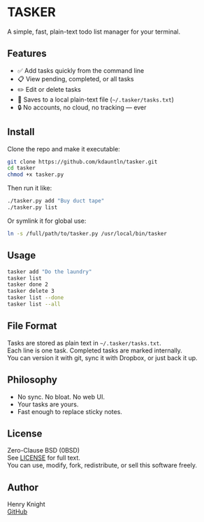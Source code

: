 # TASKER

A simple, fast, plain-text todo list manager for your terminal.

## Features

- ✅ Add tasks quickly from the command line  
- 📋 View pending, completed, or all tasks  
- ✏️ Edit or delete tasks  
- 💾 Saves to a local plain-text file (`~/.tasker/tasks.txt`)  
- 🔒 No accounts, no cloud, no tracking — ever  

## Install

Clone the repo and make it executable:

```bash
git clone https://github.com/kdauntln/tasker.git
cd tasker
chmod +x tasker.py
```

Then run it like:

```bash
./tasker.py add "Buy duct tape"
./tasker.py list
```

Or symlink it for global use:

```bash
ln -s /full/path/to/tasker.py /usr/local/bin/tasker
```

## Usage

```bash
tasker add "Do the laundry"
tasker list
tasker done 2
tasker delete 3
tasker list --done
tasker list --all
```

## File Format

Tasks are stored as plain text in `~/.tasker/tasks.txt`.  
Each line is one task. Completed tasks are marked internally.  
You can version it with git, sync it with Dropbox, or just back it up.

## Philosophy

- No sync. No bloat. No web UI.
- Your tasks are yours.
- Fast enough to replace sticky notes.

## License

Zero-Clause BSD (0BSD)  
See [LICENSE](./LICENSE) for full text.  
You can use, modify, fork, redistribute, or sell this software freely.

## Author

Henry Knight  
[GitHub](https://github.com/kdauntln)
